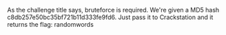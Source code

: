 As the challenge title says, bruteforce is required. We're given a MD5 hash c8db257e50bc35bf721b11d333fe9fd6. 
Just pass it to Crackstation and it returns the flag: randomwords
